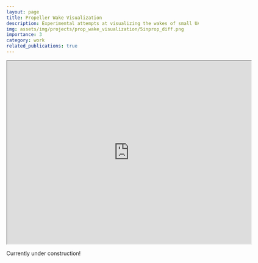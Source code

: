 ```yaml
---
layout: page
title: Propeller Wake Visualization
description: Experimental attempts at visualizing the wakes of small UAV propellers.  
img: assets/img/projects/prop_wake_visualization/5inprop_diff.png
importance: 3
category: work
related_publications: true
---
```


<iframe src="https://drive.google.com/file/d/1uK6M31inFo143eEuVVUpDHUJt1OimMk3/preview" width="640" height="480" allow="autoplay"></iframe>

Currently under construction!